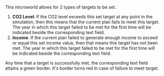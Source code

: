This microworld allows for 2 types of targets to be set.

1. **CO2 Level**: If the CO2 level exceeds this set target at any point in the simulation, then this means that the current plan fails to meet this target. The year in which this target failed to be met for the first time will be indicated beside the corresponding text field.
2. **Income**: If the current plan failed to generate enough income to exceed or equal this set income value, then that means this target has not been met. The year in which this target failed to be met for the first time will be indicated beside the corresponding text field.

Any time that a target is successfully met, the corresponding text field attains a green border. It's border turns red in case of failure to meet target.